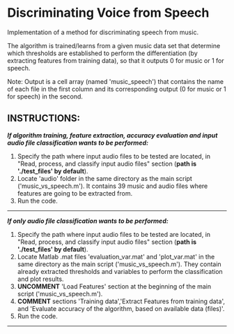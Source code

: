 # Discriminating Voice from Speech

Implementation of a method for discriminating speech from music.

The algorithm is trained/learns from a given music data set that determine which thresholds are established to perform the differentiation (by extracting features from training data), so that it outputs 0 for music or 1 for speech.

Note: Output is a cell array (named 'music_speech') that contains the name of each file in the first column and its corresponding output (0 for music or 1 for speech) in the second.

INSTRUCTIONS:
------------------------------------------------------------------------------------------------------------------------------
***If algorithm training, feature extraction, accuracy evaluation and input audio file classification wants to be performed:***

1) Specify the path where input audio files to be tested are located, in "Read, process, and classify input audio files" section (**path is './test_files' by default**).
2) Locate 'audio' folder in the same directory as the main script ('music_vs_speech.m'). It contains 39 music and audio files where features are going to be extracted from.
3) Run the code.
------------------------------------------------------------------------------------------------------------------------------
***If only audio file classification wants to be performed:***

1) Specify the path where input audio files to be tested are located, in "Read, process, and classify input audio files" section (**path is './test_files' by default**).
2) Locate Matlab .mat files 'evaluation_var.mat' and 'plot_var.mat' in the same directory as the main script ('music_vs_speech.m'). They contain already extracted thresholds and variables to perform the classification and plot results.
3) **UNCOMMENT** 'Load Features' section at the beginning of the main script ('music_vs_speech.m').
4) **COMMENT** sections 'Training data','Extract Features from training data', and 'Evaluate accuracy of the algorithm, based on available data (files)'.
5) Run the code.
------------------------------------------------------------------------------------------------------------------------------
